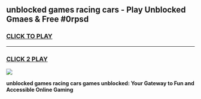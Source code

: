 
## unblocked games racing cars - Play Unblocked Gmaes & Free #0rpsd
<h3>
<a href="https://premium.freeplayer.one?title=unblocked_games_racing_cars&ref=03M">CLICK TO PLAY</a></h3>
<hr>

<h3>
<a href="https://premium.freeplayer.one?title=unblocked_games_racing_cars&ref=03M">CLICK 2 PLAY</a>
  
</h3>

<a href="https://premium.freeplayer.one?title=unblocked_games_racing_cars&ref=03M"><img src="https://clearcache.store/games.png"></a>


**unblocked games racing cars games unblocked: Your Gateway to Fun and Accessible Online Gaming**
